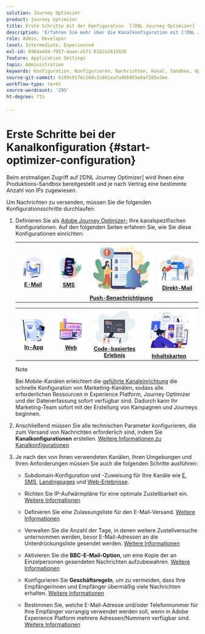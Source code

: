 ```yaml
---
solution: Journey Optimizer
product: journey optimizer
title: Erste Schritte mit der Konfiguration  [!DNL Journey Optimizer]  Kanälen
description: 'Erfahren Sie mehr über die Kanalkonfiguration mit [!DNL Journey Optimizer] '
role: Admin, Developer
level: Intermediate, Experienced
exl-id: 0964a484-f957-4aae-a571-61b2a1615026
feature: Application Settings
topic: Administration
keywords: Konfiguration, Konfigurieren, Nachrichten, Kanal, Sandbox, Optimizer
source-git-commit: 6109c9176c160c2c0b1eafa06b855ebaf285e3ee
workflow-type: tm+mt
source-wordcount: '295'
ht-degree: 71%

---
```



# Erste Schritte bei der Kanalkonfiguration {#start-optimizer-configuration}

Beim erstmaligen Zugriff auf [!DNL Journey Optimizer] wird Ihnen eine Produktions-Sandbox bereitgestellt und je nach Vertrag eine bestimmte Anzahl von IPs zugewiesen.


Um Nachrichten zu versenden, müssen Sie die folgenden Konfigurationsschritte durchlaufen:

1. Definieren Sie als [Adobe Journey Optimizer-](../start/path/administrator.md) Ihre kanalspezifischen Konfigurationen. Auf den folgenden Seiten erfahren Sie, wie Sie diese Konfigurationen einrichten:

   <table style="table-layout:fixed"><tr style="border: 0;">
    <td><a href="../email/get-started-email-config.md"><img alt="E-Mail" src="../channels/assets/do-not-localize/email.png"></a>
    <div align="center"><a href="../email/get-started-email-config.md"><strong>E-Mail</strong></a></div></td>
    <td><a href="../sms/sms-configuration.md"><img alt="SMS" src="../channels/assets/do-not-localize/sms.png"></a>
    <div align="center"><a href="../sms/sms-configuration.md"><strong>SMS</strong></a></div></td>
    <td><a href="../push/push-configuration.md"><img alt="Push" src="../channels/assets/do-not-localize/push.png"></a>
    <div align="center"><a href="../push/push-configuration.md"><strong>Push-Benachrichtigung</strong></a></div></td>
    <td><a href="../direct-mail/direct-mail-configuration.md"><img alt="Direkt-Mail" src="../channels/assets/do-not-localize/direct-mail.jpg"></a>
    <div align="center"><a href="../direct-mail/direct-mail-configuration.md"><strong>Direkt-Mail</strong></a></div></td>
    </tr></table>

   <table style="table-layout:fixed"><tr style="border: 0;">
    <td><a href="../in-app/inapp-configuration.md"><img alt="In-App" src="../channels/assets/do-not-localize/inapp.jpg"></a>
    <div align="center"><a href="../in-app/inapp-configuration.md"><strong>In-App</strong></a></div></td>
    <td><a href="../web/web-configuration.md"><img alt="Web" src="../channels/assets/do-not-localize/web.jpg"></a>
    <div align="center"><a href="../web/web-configuration.md"><strong>Web</strong></a></div></td>
    <td><a href="../code-based/code-based-configuration.md"><img alt="Code-basiertes Erlebnis" src="../channels/assets/do-not-localize/code.png"></a>
    <div align="center"><a href="../code-based/code-based-configuration.md"><strong>Code-basiertes Erlebnis</strong></a></div></td>
    <td><a href="../content-card/content-card-configuration-prereq.md"><img alt="Inhaltskarten" src="../channels/assets/do-not-localize/cards.png"></a>
    <div align="center"><a href="../content-card/content-card-configuration-prereq.md"><strong>Inhaltskarten</strong></a></div></td>
    </tr></table>

   >[!NOTE]
   >
   >Bei Mobile-Kanälen erleichtert die [geführte Kanaleinrichtung](set-mobile-config.md) die schnelle Konfiguration von Marketing-Kanälen, sodass alle erforderlichen Ressourcen in Experience Platform, Journey Optimizer und der Datenerfassung sofort verfügbar sind. Dadurch kann Ihr Marketing-Team sofort mit der Erstellung von Kampagnen und Journeys beginnen.

1. Anschließend müssen Sie alle technischen Parameter konfigurieren, die zum Versand von Nachrichten erforderlich sind, indem Sie **Kanalkonfigurationen** erstellen. [Weitere Informationen zu Kanalkonfigurationen](channel-surfaces.md)

1. Je nach den von Ihnen verwendeten Kanälen, Ihren Umgebungen und Ihren Anforderungen müssen Sie auch die folgenden Schritte ausführen:

   * Subdomain-Konfiguration und -Zuweisung für Ihre Kanäle wie [E](about-subdomain-delegation.md), [SMS](../sms/sms-subdomains.md), [Landingpages](../landing-pages/lp-subdomains.md) und [Web-Erlebnisse](../web/web-delegated-subdomains.md).

   * Richten Sie IP-Aufwärmpläne für eine optimale Zustellbarkeit ein. [Weitere Informationen](ip-warmup-gs.md)

   * Definieren Sie eine Zulassungsliste für den E-Mail-Versand. [Weitere Informationen](allow-list.md)

   * Verwalten Sie die Anzahl der Tage, in denen weitere Zustellversuche unternommen werden, bevor E-Mail-Adressen an die Unterdrückungsliste gesendet werden. [Weitere Informationen](manage-suppression-list.md)

   * Aktivieren Sie die **BBC-E-Mail-Option**, um eine Kopie der an Einzelpersonen gesendeten Nachrichten aufzubewahren. [Weitere Informationen](archiving-support.md#enable-bcc)

   * Konfigurieren Sie **Geschäftsregeln**, um zu vermeiden, dass Ihre Empfängerinnen und Empfänger übermäßig viele Nachrichten erhalten. [Weitere Informationen](../conflict-prioritization/rule-sets.md)

   * Bestimmen Sie, welche E-Mail-Adresse und/oder Telefonnummer für Ihre Empfänger vorrangig verwendet werden soll, wenn in Adobe Experience Platform mehrere Adressen/Nummern verfügbar sind. [Weitere Informationen](primary-email-addresses.md)
